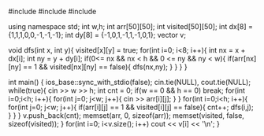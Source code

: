 #include <iostream>
#include <vector>
#include <cstring>

using namespace std;
int w,h;
int arr[50][50];
int visited[50][50];
int dx[8] = {1,1,1,0,0,-1,-1,-1};
int dy[8] = {-1,0,1,-1,1,-1,0,1};
vector <int> v;

void dfs(int x, int y){
  visited[x][y] = true;
  for(int i=0; i<8; i++){
    int nx = x + dx[i];
    int ny = y + dy[i];
    if(0<= nx && nx < h && 0 <= ny && ny < w){
      if(arr[nx][ny] == 1 && visited[nx][ny] == false){
        dfs(nx,ny);
      }
    }
  }
}

int main() {
  ios_base::sync_with_stdio(false);
  cin.tie(NULL), cout.tie(NULL);
  while(true){
    cin >> w >> h;
    int cnt = 0;
    if(w == 0 && h == 0)
      break;
    for(int i=0;i<h; i++){
      for(int j=0; j<w; j++){
        cin >> arr[i][j];
      }
    }
    for(int i=0;i<h; i++){
      for(int j=0; j<w; j++){
        if(arr[i][j] == 1 && visited[i][j] == false){
          cnt++;
          dfs(i,j);
        }
      }
    }
    v.push_back(cnt);
    memset(arr, 0, sizeof(arr));
    memset(visited, false, sizeof(visited));
  }
  for(int i=0; i<v.size(); i++)
    cout << v[i] << '\n';
}
